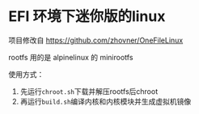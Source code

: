# EFI 环境下迷你版的linux

项目修改自 https://github.com/zhovner/OneFileLinux

rootfs 用的是 alpinelinux 的 minirootfs

使用方式：
1. 先运行`chroot.sh`下载并解压rootfs后chroot
2. 再运行`build.sh`编译内核和内核模块并生成虚拟机镜像
